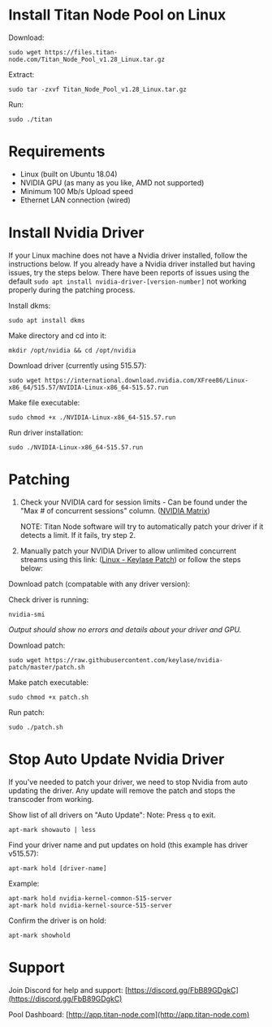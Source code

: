 # Install Titan Node Pool on Linux
Download:
```
sudo wget https://files.titan-node.com/Titan_Node_Pool_v1.28_Linux.tar.gz
```
Extract:
```
sudo tar -zxvf Titan_Node_Pool_v1.28_Linux.tar.gz
```
Run:
```
sudo ./titan
```

# Requirements
- Linux (built on Ubuntu 18.04)
- NVIDIA GPU (as many as you like, AMD not supported)
- Minimum 100 Mb/s Upload speed
- Ethernet LAN connection (wired)


# Install Nvidia Driver
If your Linux machine does not have a Nvidia driver installed, follow the instructions below.
If you already have a Nvidia driver installed but having issues, try the steps below. There have been reports of issues using the default `sudo apt install nvidia-driver-[version-number]` not working properly during the patching process. 

Install dkms:
```
sudo apt install dkms
```
Make directory and cd into it:
```
mkdir /opt/nvidia && cd /opt/nvidia
```
Download driver (currently using 515.57):
```
sudo wget https://international.download.nvidia.com/XFree86/Linux-x86_64/515.57/NVIDIA-Linux-x86_64-515.57.run
```
Make file executable:
```
sudo chmod +x ./NVIDIA-Linux-x86_64-515.57.run
```
Run driver installation:
```
sudo ./NVIDIA-Linux-x86_64-515.57.run
```

# Patching
1. Check your NVIDIA card for session limits - Can be found under the "Max # of concurrent sessions" column. ([NVIDIA Matrix](https://developer.nvidia.com/video-encode-and-decode-gpu-support-matrix-new))

   NOTE: Titan Node software will try to automatically patch your driver if it detects a limit. If it fails, try step 2.

2. Manually patch your NVIDIA Driver to allow unlimited concurrent streams using this link: ([Linux - Keylase Patch](https://github.com/keylase/nvidia-patch)) or follow the steps below:

Download patch (compatable with any driver version):

Check driver is running:
```
nvidia-smi
```
*Output should show no errors and details about your driver and GPU.*

Download patch:
```
sudo wget https://raw.githubusercontent.com/keylase/nvidia-patch/master/patch.sh
```
Make patch executable:
```
sudo chmod +x patch.sh
```
Run patch:
```
sudo ./patch.sh
```


# Stop Auto Update Nvidia Driver
If you've needed to patch your driver, we need to stop Nvidia from auto updating the driver. Any update will remove the patch and stops the transcoder from working.

Show list of all drivers on "Auto Update":
Note: Press `q` to exit.
```
apt-mark showauto | less
```
Find your driver name and put updates on hold (this example has driver v515.57):
```
apt-mark hold [driver-name]
```
Example:
```
apt-mark hold nvidia-kernel-common-515-server
apt-mark hold nvidia-kernel-source-515-server
```
Confirm the driver is on hold:
```
apt-mark showhold
```


# Support
Join Discord for help and support:
[https://discord.gg/FbB89GDgkC](https://discord.gg/FbB89GDgkC)

Pool Dashboard:
[http://app.titan-node.com](http://app.titan-node.com)
